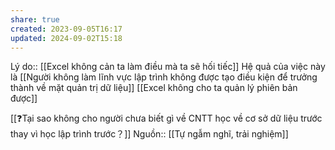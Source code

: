 ```yaml
---
share: true
created: 2023-09-05T16:17
updated: 2024-09-02T15:18
---
```

Lý do:: [[Excel không cản ta làm điều mà ta sẽ hối tiếc]]
Hệ quả của việc này là [[Người không làm lĩnh vực lập trình không được tạo điều kiện để trưởng thành về mặt quản trị dữ liệu]]
[[Excel không cho ta quản lý phiên bản được]]

[[❓Tại sao không cho người chưa biết gì về CNTT học về cơ sở dữ liệu trước thay vì học lập trình trước？]]
Nguồn:: [[Tự ngẫm nghĩ, trải nghiệm]]
